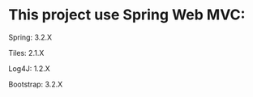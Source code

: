 This project use Spring Web MVC:
=====================================================

Spring:    3.2.X

Tiles:     2.1.X

Log4J:     1.2.X

Bootstrap: 3.2.X

